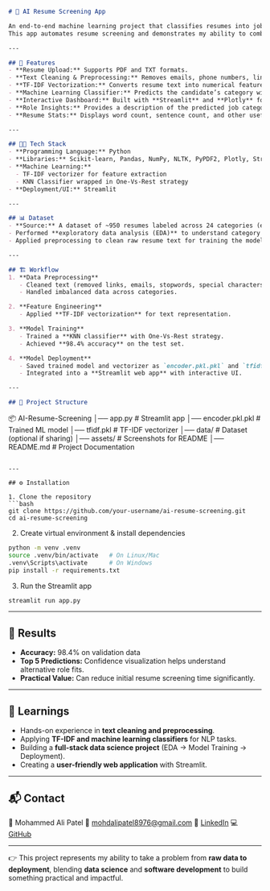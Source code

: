 ```markdown
# 📄 AI Resume Screening App  

An end-to-end machine learning project that classifies resumes into job categories using **Natural Language Processing (NLP)** and **Machine Learning**.  
This app automates resume screening and demonstrates my ability to combine **data preprocessing, model building, and deployment with Streamlit** into a real, working product.  

---

## 🚀 Features  
- **Resume Upload:** Supports PDF and TXT formats.  
- **Text Cleaning & Preprocessing:** Removes emails, phone numbers, links, and special characters.  
- **TF-IDF Vectorization:** Converts resume text into numerical features.  
- **Machine Learning Classifier:** Predicts the candidate’s category with confidence scores.  
- **Interactive Dashboard:** Built with **Streamlit** and **Plotly** for visualization.  
- **Role Insights:** Provides a description of the predicted job category.  
- **Resume Stats:** Displays word count, sentence count, and other useful metrics.  

---

## 🧑‍💻 Tech Stack  
- **Programming Language:** Python  
- **Libraries:** Scikit-learn, Pandas, NumPy, NLTK, PyPDF2, Plotly, Streamlit  
- **Machine Learning:**  
  - TF-IDF vectorizer for feature extraction  
  - KNN Classifier wrapped in One-Vs-Rest strategy  
- **Deployment/UI:** Streamlit  

---

## 📊 Dataset  
- **Source:** A dataset of ~950 resumes labeled across 24 categories (e.g., *Data Science, Python Developer, Java Developer, DevOps Engineer, HR, Business Analyst, etc.*).  
- Performed **exploratory data analysis (EDA)** to understand category distribution and imbalance.  
- Applied preprocessing to clean raw resume text for training the model.  

---

## 🏗️ Workflow  
1. **Data Preprocessing**  
   - Cleaned text (removed links, emails, stopwords, special characters).  
   - Handled imbalanced data across categories.  

2. **Feature Engineering**  
   - Applied **TF-IDF vectorization** for text representation.  

3. **Model Training**  
   - Trained a **KNN classifier** with One-Vs-Rest strategy.  
   - Achieved **98.4% accuracy** on the test set.  

4. **Model Deployment**  
   - Saved trained model and vectorizer as `encoder.pkl.pkl` and `tfidf.pkl`.  
   - Integrated into a **Streamlit web app** with interactive UI.  

---

## 📂 Project Structure  
```

📦 AI-Resume-Screening
│── app.py                 # Streamlit app
│── encoder.pkl.pkl         # Trained ML model
│── tfidf.pkl               # TF-IDF vectorizer
│── data/                   # Dataset (optional if sharing)
│── assets/                 # Screenshots for README
│── README.md               # Project Documentation

````

---

## ⚙️ Installation  

1. Clone the repository  
```bash
git clone https://github.com/your-username/ai-resume-screening.git
cd ai-resume-screening
````

2. Create virtual environment & install dependencies

```bash
python -m venv .venv
source .venv/bin/activate   # On Linux/Mac
.venv\Scripts\activate      # On Windows
pip install -r requirements.txt
```

3. Run the Streamlit app

```bash
streamlit run app.py
```

---

## 🎯 Results

* **Accuracy:** 98.4% on validation data
* **Top 5 Predictions:** Confidence visualization helps understand alternative role fits.
* **Practical Value:** Can reduce initial resume screening time significantly.

---

## 🌟 Learnings

* Hands-on experience in **text cleaning and preprocessing**.
* Applying **TF-IDF and machine learning classifiers** for NLP tasks.
* Building a **full-stack data science project** (EDA → Model Training → Deployment).
* Creating a **user-friendly web application** with Streamlit.

---

## 📬 Contact

👤 Mohammed Ali Patel
📧 [mohdalipatel8976@gmail.com](mailto:mohdalipatel8976@gmail.com)
🔗 [LinkedIn](https://linkedin.com/in/alipatel786)
💻 [GitHub](https://github.com/mohdalipatel8976)

---

👉 This project represents my ability to take a problem from **raw data to deployment**, blending **data science** and **software development** to build something practical and impactful.

```


